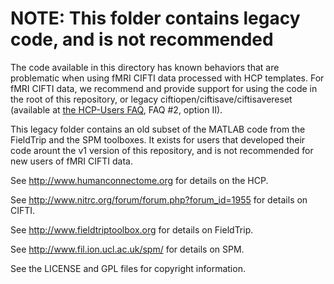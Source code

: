 NOTE: This folder contains legacy code, and is not recommended
===============================================

The code available in this directory has known behaviors that are problematic when using fMRI CIFTI data processed with HCP templates.  For fMRI CIFTI data, we recommend and provide support for using the code in the root of this repository, or legacy ciftiopen/ciftisave/ciftisavereset (available at [the HCP-Users FAQ](https://wiki.humanconnectome.org/docs/HCP%20Users%20FAQ.html), FAQ #2, option II).

This legacy folder contains an old subset of the MATLAB code from the FieldTrip and the SPM toolboxes. It exists for users that developed their code arount the v1 version of this repository, and is not recommended for new users of fMRI CIFTI data.

See http://www.humanconnectome.org for details on the HCP.

See http://www.nitrc.org/forum/forum.php?forum_id=1955 for details on CIFTI.

See http://www.fieldtriptoolbox.org for details on FieldTrip.

See http://www.fil.ion.ucl.ac.uk/spm/ for details on SPM.

See the LICENSE  and GPL files for copyright information.
